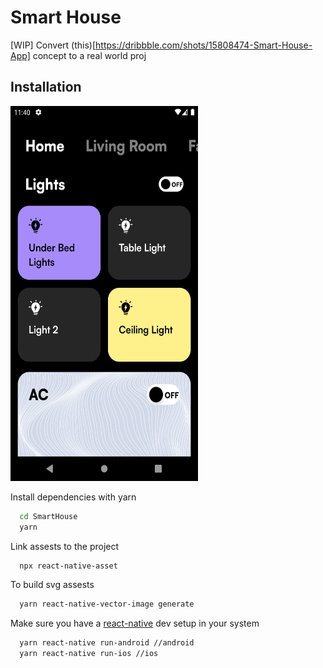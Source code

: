 
# Smart House

[WIP] Convert (this)[https://dribbble.com/shots/15808474-Smart-House-App] concept to a real world proj


## Installation


<img src="https://github.com/crstnmac/SmartHouse/blob/main/preview.png" width=300 height=600>

Install dependencies with yarn

```bash
  cd SmartHouse
  yarn
```

Link assests to the project
    
```bash
  npx react-native-asset
```

To build svg assests

```bash
  yarn react-native-vector-image generate
```

Make sure you have a [react-native](https://reactnative.dev/docs/environment-setup) dev setup in your system
```bash
  yarn react-native run-android //android
  yarn react-native run-ios //ios
```

